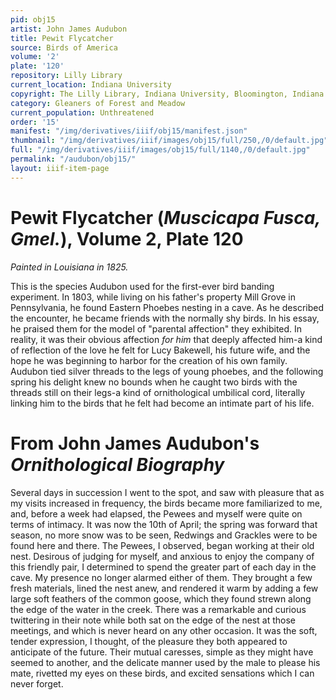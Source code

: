 ```yaml
---
pid: obj15
artist: John James Audubon
title: Pewit Flycatcher
source: Birds of America
volume: '2'
plate: '120'
repository: Lilly Library
current_location: Indiana University
copyright: The Lilly Library, Indiana University, Bloomington, Indiana
category: Gleaners of Forest and Meadow
current_population: Unthreatened
order: '15'
manifest: "/img/derivatives/iiif/obj15/manifest.json"
thumbnail: "/img/derivatives/iiif/images/obj15/full/250,/0/default.jpg"
full: "/img/derivatives/iiif/images/obj15/full/1140,/0/default.jpg"
permalink: "/audubon/obj15/"
layout: iiif-item-page
---
```


# Pewit Flycatcher (_Muscicapa Fusca, Gmel._), Volume 2, Plate 120

_Painted in Louisiana in 1825._

This is the species Audubon used for the first-ever bird banding experiment. In 1803, while living on his father's property Mill Grove in Pennsylvania, he found Eastern Phoebes nesting in a cave. As he described the encounter, he became friends with the normally shy birds. In his essay, he praised them for the model of "parental affection" they exhibited. In reality, it was their obvious affection _for him_ that deeply affected him-a kind of reflection of the love he felt for Lucy Bakewell, his future wife, and the hope he was beginning to harbor for the creation of his own family. Audubon tied silver threads to the legs of young phoebes, and the following spring his delight knew no bounds when he caught two birds with the threads still on their legs-a kind of ornithological umbilical cord, literally linking him to the birds that he felt had become an intimate part of his life.

# From John James Audubon's _Ornithological Biography_

Several days in succession I went to the spot, and saw with pleasure that as my visits increased in frequency, the birds became more familiarized to me, and, before a week had elapsed, the Pewees and myself were quite on terms of intimacy. It was now the 10th of April; the spring was forward that season, no more snow was to be seen, Redwings and Grackles were to be found here and there. The Pewees, I observed, began working at their old nest. Desirous of judging for myself, and anxious to enjoy the company of this friendly pair, I determined to spend the greater part of each day in the cave. My presence no longer alarmed either of them. They brought a few fresh materials, lined the nest anew, and rendered it warm by adding a few large soft feathers of the common goose, which they found strewn along the edge of the water in the creek. There was a remarkable and curious twittering in their note while both sat on the edge of the nest at those meetings, and which is never heard on any other occasion. It was the soft, tender expression, I thought, of the pleasure they both appeared to anticipate of the future. Their mutual caresses, simple as they might have seemed to another, and the delicate manner used by the male to please his mate, rivetted my eyes on these birds, and excited sensations which I can never forget.
